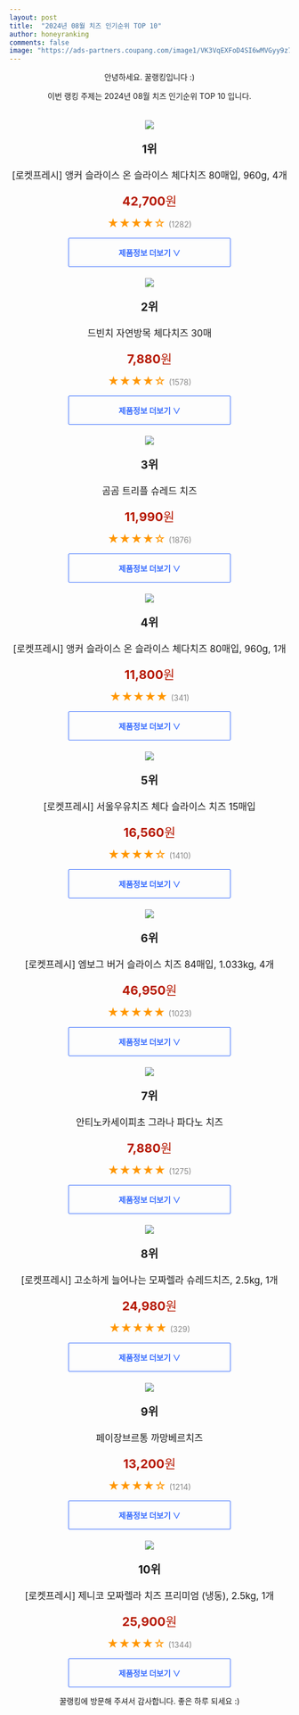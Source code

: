 ```yaml
---
layout: post
title:  "2024년 08월 치즈 인기순위 TOP 10"
author: honeyranking
comments: false
image: "https://ads-partners.coupang.com/image1/VK3VqEXFoD4SI6wMVGyy9z7mIW_qmfDcCZci7gW037zibZVqtyDtvWQCTCLxrRb46AcixXNOkqIrl1BlgXOUbe3aMlYti0NxWahfOn_52McbCMlA15HA4RwfDIi7QHNSncevtGDapHoeW1X5f-Nvy-VCixUeHnCTTd1HMtKpGBHKBC-pGxTMLvU6w5hd6SOYvnmmZGy9CxXCFv8YqC425uGRNUzICVZGkc-XZd8BNW3mrnlE2d9oI27-oxsEKl9ubDmZ4n94L-Rkj-lCa-jsWswuxKqCSoN5DoeGp171Sq0w"
---
```

<p style="text-align: center;">안녕하세요. 꿀랭킹입니다 :)</p>
<p style="text-align: center;">이번 랭킹 주제는 2024년 08월 치즈 인기순위 TOP 10 입니다.</p><center><img src="https://ads-partners.coupang.com/image1/VK3VqEXFoD4SI6wMVGyy9z7mIW_qmfDcCZci7gW037zibZVqtyDtvWQCTCLxrRb46AcixXNOkqIrl1BlgXOUbe3aMlYti0NxWahfOn_52McbCMlA15HA4RwfDIi7QHNSncevtGDapHoeW1X5f-Nvy-VCixUeHnCTTd1HMtKpGBHKBC-pGxTMLvU6w5hd6SOYvnmmZGy9CxXCFv8YqC425uGRNUzICVZGkc-XZd8BNW3mrnlE2d9oI27-oxsEKl9ubDmZ4n94L-Rkj-lCa-jsWswuxKqCSoN5DoeGp171Sq0w" style="margin-top:20px" /></center><p style="text-align: center; font-size: 20px"><b>1위</b></p><p style="text-align: center; font-size: 17px">[로켓프레시] 앵커 슬라이스 온 슬라이스 체다치즈 80매입, 960g, 4개</p><p style="text-align: center;"><span style="color: #b61800; font-size: 22px;"><b>42,700</b>원</span></p><p style="text-align: center;"><span style="color: #ff9600; font-size: 20px;">★★★★☆ </span><span style="color: #878787;">(1282)</span></p><center><a href="https://link.coupang.com/re/AFFSDP?lptag=AF3899140&subid=honeyrank&pageKey=6460333318&itemId=19225490098&vendorItemId=86342136906&traceid=V0-153-fe740b7b299f3e16&clickBeacon=fc2a4840-5906-11ef-b72e-ca7f7c05ff3a%7E3&requestid=20240813090000680087036333&token=31850C%7CMIXED"><div style="font-size: 14px; display: inline-block; padding: 15px 90px; color: #346aff; border-radius: 2px; border: 1px solid #346aff; cursor: pointer;"><b>제품정보 더보기 &or;</b></div></a></center><center><img src="https://ads-partners.coupang.com/image1/HdNBEyNMkluEcQkbHX458hWnZ_GTgqGKl08lUrod4lkoOY6vdGjrR_uThPeDolGk1OxtH6kIolksdYSpgiohdBgi3t9IdMliizElhXY2Ty8TiyUOSZWfaG3XmYWGcR3sMBgyR5G7wHlfrMgWyH6lxzFgx2jGg0m8zcK_a2C7vLkV4Da94MlhJpPsi4d9pBHsWhAtyk9f6-3k4_7tmLigpFuti24OG96C-HclLT5A45gXL6f3XLA5EygmlX2FX7ucBit5fv3-lVsHv7SlUj9r61AOveTCvKpMfMg-Dw==" style="margin-top:20px" /></center><p style="text-align: center; font-size: 20px"><b>2위</b></p><p style="text-align: center; font-size: 17px">드빈치 자연방목 체다치즈 30매</p><p style="text-align: center;"><span style="color: #b61800; font-size: 22px;"><b>7,880</b>원</span></p><p style="text-align: center;"><span style="color: #ff9600; font-size: 20px;">★★★★☆ </span><span style="color: #878787;">(1578)</span></p><center><a href="https://link.coupang.com/re/AFFSDP?lptag=AF3899140&subid=honeyrank&pageKey=5503156335&itemId=16805924361&vendorItemId=83986313908&traceid=V0-153-d75f948b4b4ba958&requestid=20240813090000680087036333&token=31850C%7CMIXED"><div style="font-size: 14px; display: inline-block; padding: 15px 90px; color: #346aff; border-radius: 2px; border: 1px solid #346aff; cursor: pointer;"><b>제품정보 더보기 &or;</b></div></a></center><center><img src="https://ads-partners.coupang.com/image1/jf1lV16MoemYxaaKjfT5md5TUguYCSdNd3Zyuk07EnReU8XWXp6tAd-Zpx0k2r3e1_0RifGbaKhnTJclbHR4srIVL0oNnSUZLP5JySTGsvQtwkbN2U2YVEV2z0ouAi3bzdPpD00Iyl_qo4gt-39ZfpfIzOzWHBsSo4-e_4ylIc3ZwJU1p6Wt-TxVzhC68foBf10n7wLNRVH6jGsVCvioai9WTauyKygiTGHUpzw5EujaspmWjry4rFIo-nInVoxqjq3HD24I6BJEaqAq3LfyrXZV83fd30XGrqs=" style="margin-top:20px" /></center><p style="text-align: center; font-size: 20px"><b>3위</b></p><p style="text-align: center; font-size: 17px">곰곰 트리플 슈레드 치즈</p><p style="text-align: center;"><span style="color: #b61800; font-size: 22px;"><b>11,990</b>원</span></p><p style="text-align: center;"><span style="color: #ff9600; font-size: 20px;">★★★★☆ </span><span style="color: #878787;">(1876)</span></p><center><a href="https://link.coupang.com/re/AFFSDP?lptag=AF3899140&subid=honeyrank&pageKey=2213040604&itemId=3768021318&vendorItemId=71753088443&traceid=V0-153-6110dc78bb1a9511&requestid=20240813090000680087036333&token=31850C%7CMIXED"><div style="font-size: 14px; display: inline-block; padding: 15px 90px; color: #346aff; border-radius: 2px; border: 1px solid #346aff; cursor: pointer;"><b>제품정보 더보기 &or;</b></div></a></center><center><img src="https://ads-partners.coupang.com/image1/tLdVh9enakxfxrC0tOkVVCAcfbfoIfc5g0PQqToUwxyvYe-S6LReYjQztRGjMyEkRfq0B_7uk1rAHA6_gyCBNabdugHuJU5eSXXBbrDVTTLQy63B5QTwK_mdwnVg8FnoXaqDmReFzA_B3bOCobWY1JgTj4JMRLGOnwvxkTPC6WWulD1gq3YxQ6dFCqjCNcfeRbGamw89DgHZyHiIQZSvImD9Au12xiWEUjBQ6CcfpTzkEP8FI02UIsgIXLmr1N3-2FDZ8MA4I8DHOFVwujToOEcxQY7jthjtAIzAvE7-L1g=" style="margin-top:20px" /></center><p style="text-align: center; font-size: 20px"><b>4위</b></p><p style="text-align: center; font-size: 17px">[로켓프레시] 앵커 슬라이스 온 슬라이스 체다치즈 80매입, 960g, 1개</p><p style="text-align: center;"><span style="color: #b61800; font-size: 22px;"><b>11,800</b>원</span></p><p style="text-align: center;"><span style="color: #ff9600; font-size: 20px;">★★★★★ </span><span style="color: #878787;">(341)</span></p><center><a href="https://link.coupang.com/re/AFFSDP?lptag=AF3899140&subid=honeyrank&pageKey=6460333318&itemId=14057860631&vendorItemId=81305227704&traceid=V0-153-fe740b7b299f3e16&clickBeacon=fc2a4840-5906-11ef-b54f-53d3c0241499%7E3&requestid=20240813090000680087036333&token=31850C%7CMIXED"><div style="font-size: 14px; display: inline-block; padding: 15px 90px; color: #346aff; border-radius: 2px; border: 1px solid #346aff; cursor: pointer;"><b>제품정보 더보기 &or;</b></div></a></center><center><img src="https://ads-partners.coupang.com/image1/2Wp2O3zNgbQt6ZIo2R2Uhq_1-fCurzLjlCqgsOnOO1Yulu4S7kg5X0k99qQEa9s7-txmx3geCofeEvbqwm55Lit_HNnz_VeKAH1wELNKRS-lNK-reGqAVv-CIw3XlhL3zjTd9LqcMFqqSRiL7u4YVnSpLg9X0kycLldMfGGuDIhDsIY6TrkYx5uV0oZoDFawMGYdTu7HU9HaaEEZZP-lbJUjz4OSGbLqzyGr0lASIDqTspjzF3pdIMN_ISy9nISJ0RAM9R8AT4hW2Gn2oAIdgJcXVcpeDlu9WluyAQ==" style="margin-top:20px" /></center><p style="text-align: center; font-size: 20px"><b>5위</b></p><p style="text-align: center; font-size: 17px">[로켓프레시] 서울우유치즈 체다 슬라이스 치즈 15매입</p><p style="text-align: center;"><span style="color: #b61800; font-size: 22px;"><b>16,560</b>원</span></p><p style="text-align: center;"><span style="color: #ff9600; font-size: 20px;">★★★★☆ </span><span style="color: #878787;">(1410)</span></p><center><a href="https://link.coupang.com/re/AFFSDP?lptag=AF3899140&subid=honeyrank&pageKey=130180802&itemId=21352948580&vendorItemId=88410570607&traceid=V0-153-77158f6a5562fc6f&requestid=20240813090000680087036333&token=31850C%7CMIXED"><div style="font-size: 14px; display: inline-block; padding: 15px 90px; color: #346aff; border-radius: 2px; border: 1px solid #346aff; cursor: pointer;"><b>제품정보 더보기 &or;</b></div></a></center><center><img src="https://ads-partners.coupang.com/image1/zGq3Ju74r_LQ_DQ-zCkC6z9jQpwHCLfOjGsiDw6GgqnFoNOSBCvE5oQ9oBvxRNQ-XMGorkZVgQyDvtQDBfIZyJhHkVvAxIgscggpWuFFOMG1Ke33w8Rv6BDXnYnkhODKpQwxMuh0TIBG7EMPCTiGy58N593-oab2iKanGq-B_gD0VTKbUbfiaQDimSuD1BPvA908yrdkrRQaDTTAbF2mp4xhIm7zbk4sW0JGB2qZr4_QMEd7axFgJBrVf_IqMhtU6SHnXuI1eEZ9Y2v4WzFhYwFU5ZMHEsULcyhwJQIJY77A_g==" style="margin-top:20px" /></center><p style="text-align: center; font-size: 20px"><b>6위</b></p><p style="text-align: center; font-size: 17px">[로켓프레시] 엠보그 버거 슬라이스 치즈 84매입, 1.033kg, 4개</p><p style="text-align: center;"><span style="color: #b61800; font-size: 22px;"><b>46,950</b>원</span></p><p style="text-align: center;"><span style="color: #ff9600; font-size: 20px;">★★★★★ </span><span style="color: #878787;">(1023)</span></p><center><a href="https://link.coupang.com/re/AFFSDP?lptag=AF3899140&subid=honeyrank&pageKey=6701873925&itemId=19394225511&vendorItemId=86506405599&traceid=V0-153-63cb3fe2d521f5bf&clickBeacon=fc2a6f50-5906-11ef-bb78-69f52cff5df9%7E3&requestid=20240813090000680087036333&token=31850C%7CMIXED"><div style="font-size: 14px; display: inline-block; padding: 15px 90px; color: #346aff; border-radius: 2px; border: 1px solid #346aff; cursor: pointer;"><b>제품정보 더보기 &or;</b></div></a></center><center><img src="https://ads-partners.coupang.com/image1/GsjiNZEf3SV0WyzWGlz5FXZDi0xh0vxXKAGNXCaHGw1Nz-0qPET6CjumIlYkorZpebZxlFpc2wT5utbtVO5KdfBlMXTl8-R02Yd0rSywPH3-qfcMcynu58FqJuceJzELx1RU3nOUU22c1LFejqBqHXRO6MyMQ_Q0SA2uSrcphZqXdDfKDchyJRe_BtqPF_hi2V16ub-xZu0V_W4xkpcmklDrOKRuIITGUMMWJxMtx9v8bPCxUCIQ5LJ-rEB9uzvjU3HbXqoENnW1s2Mt_KdHyrVelQpxeCBuWA==" style="margin-top:20px" /></center><p style="text-align: center; font-size: 20px"><b>7위</b></p><p style="text-align: center; font-size: 17px">안티노카세이피초 그라나 파다노 치즈</p><p style="text-align: center;"><span style="color: #b61800; font-size: 22px;"><b>7,880</b>원</span></p><p style="text-align: center;"><span style="color: #ff9600; font-size: 20px;">★★★★★ </span><span style="color: #878787;">(1275)</span></p><center><a href="https://link.coupang.com/re/AFFSDP?lptag=AF3899140&subid=honeyrank&pageKey=166481453&itemId=476862296&vendorItemId=4196544185&traceid=V0-153-2ed9b7411e7ce55a&requestid=20240813090000680087036333&token=31850C%7CMIXED"><div style="font-size: 14px; display: inline-block; padding: 15px 90px; color: #346aff; border-radius: 2px; border: 1px solid #346aff; cursor: pointer;"><b>제품정보 더보기 &or;</b></div></a></center><center><img src="https://ads-partners.coupang.com/image1/TsLdfiq2-Xp6n2CeTqH3kbtBLOldJ6boXroy7_pH_qctedjoq0evYQmzZFo4R6iJS5PjLZgWK0MrrlrNC9Fi1uACLHnDC9r25GMQ0bWxPGJCB0Hsk2YWBuySVLNDz6rhIPZc_JvmxIHyxQJi1qz17nSZ3RFWbuJ-JsD86jefcB8T4__UrjYc6_WUCZ88ULgu5p1r9kF1vcxYRSDKHW4YKQEOT3cQI8HBNePR-nCio2E-POuCro_yyey9h9JqluyUcchzGNCHwfoHsqFS2RAS4rkCd6HS7m8uLDk5hwDWpw==" style="margin-top:20px" /></center><p style="text-align: center; font-size: 20px"><b>8위</b></p><p style="text-align: center; font-size: 17px">[로켓프레시] 고소하게 늘어나는 모짜렐라 슈레드치즈, 2.5kg, 1개</p><p style="text-align: center;"><span style="color: #b61800; font-size: 22px;"><b>24,980</b>원</span></p><p style="text-align: center;"><span style="color: #ff9600; font-size: 20px;">★★★★★ </span><span style="color: #878787;">(329)</span></p><center><a href="https://link.coupang.com/re/AFFSDP?lptag=AF3899140&subid=honeyrank&pageKey=7738003363&itemId=20811219091&vendorItemId=87880059657&traceid=V0-153-7b8ed79daba43b87&clickBeacon=fc2a6f50-5906-11ef-8637-d5c915204b4b%7E3&requestid=20240813090000680087036333&token=31850C%7CMIXED"><div style="font-size: 14px; display: inline-block; padding: 15px 90px; color: #346aff; border-radius: 2px; border: 1px solid #346aff; cursor: pointer;"><b>제품정보 더보기 &or;</b></div></a></center><center><img src="https://ads-partners.coupang.com/image1/na54jarAOr9ARuGVnfsXyRLQFWcATT820Qli4cqRIBDN6YqBm4ulhS3_qC7txrF7oi7g9wCNKeK_uMBble8ttntWVmCQCtEg7B4tIVPBnPRz23OYByjXdClOqNWuht_DIS4hh0e9_vcl7k2QcslQXNWanpviN35xOKPZGNXnyoy6Vnbd0SzbC_wdEmUtjUL3fGxSxDyMac16xVHPaQ8EwH1h5SaB07BaCZ2qXI1RahiMSMzMRw7WjtmLo1dOaCLmi23SgD8OluErnrobBb4zAQ3L_k1dtBOS" style="margin-top:20px" /></center><p style="text-align: center; font-size: 20px"><b>9위</b></p><p style="text-align: center; font-size: 17px">페이장브르통 까망베르치즈</p><p style="text-align: center;"><span style="color: #b61800; font-size: 22px;"><b>13,200</b>원</span></p><p style="text-align: center;"><span style="color: #ff9600; font-size: 20px;">★★★★☆ </span><span style="color: #878787;">(1214)</span></p><center><a href="https://link.coupang.com/re/AFFSDP?lptag=AF3899140&subid=honeyrank&pageKey=334283783&itemId=1067063287&vendorItemId=5552538478&traceid=V0-153-85df9f1d9d597100&requestid=20240813090000680087036333&token=31850C%7CMIXED"><div style="font-size: 14px; display: inline-block; padding: 15px 90px; color: #346aff; border-radius: 2px; border: 1px solid #346aff; cursor: pointer;"><b>제품정보 더보기 &or;</b></div></a></center><center><img src="https://ads-partners.coupang.com/image1/dVAMncmyMXYIIAm0dcW5Bnf8V_0q7IS1fz3FZb5IkceZx3XRJhe_lbq-c_IJTUG9oXK0zrX64qfLPLbW9ASbn2MOqRonsWjQxAnZ2_acXNuShl2YIP21eLE6xc-0YQD-b4vOLc191stqr1qURZ-pmnUSDaCC8x7aA-JMF-Pe5ZICVGQlTK4CWbx8ygtjrWowAY6eRA20jBujZovH4kCropLhArIxBPcHeER-cFL_NUuAW5rnv0qXc86laD5YI3rWMbh1cnxtzbj2sTeRglE6Yal7XtMkBmXFagC-Pd4o" style="margin-top:20px" /></center><p style="text-align: center; font-size: 20px"><b>10위</b></p><p style="text-align: center; font-size: 17px">[로켓프레시] 제니코 모짜렐라 치즈 프리미엄 (냉동), 2.5kg, 1개</p><p style="text-align: center;"><span style="color: #b61800; font-size: 22px;"><b>25,900</b>원</span></p><p style="text-align: center;"><span style="color: #ff9600; font-size: 20px;">★★★★☆ </span><span style="color: #878787;">(1344)</span></p><center><a href="https://link.coupang.com/re/AFFSDP?lptag=AF3899140&subid=honeyrank&pageKey=7563140932&itemId=19930061950&vendorItemId=87029622015&traceid=V0-153-074f827b3ba25054&clickBeacon=fc2a6f50-5906-11ef-b14e-59405e82feb2%7E3&requestid=20240813090000680087036333&token=31850C%7CMIXED"><div style="font-size: 14px; display: inline-block; padding: 15px 90px; color: #346aff; border-radius: 2px; border: 1px solid #346aff; cursor: pointer;"><b>제품정보 더보기 &or;</b></div></a></center><p style="text-align: center;">꿀랭킹에 방문해 주셔서 감사합니다. 좋은 하루 되세요 :)</p>
